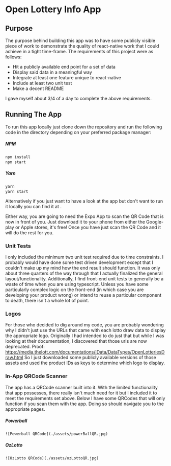# Open Lottery Info App

## Purpose

The purpose behind building this app was to have some publicly visible piece of work to demonstrate the quality of react-native work that I could achieve in a tight time-frame. The requirements of this project were as follows:

- Hit a publicly available end point for a set of data
- Display said data in a meaningful way
- Integrate at least one feature unique to react-native
- Include at least two unit test
- Make a decent README

I gave myself about 3/4 of a day to complete the above requirements.

## Running The App

To run this app locally just clone down the repository and run the following code in the directory depending on your preferred package manager:

##### NPM

    npm install
    npm start

##### Yarn

    yarn
    yarn start

Alternatively if you just want to have a look at the app but don't want to run it locally you can find it at .

Either way, you are going to need the Expo App to scan the QR Code that is now in front of you. Just download it to your phone from either the Google-play or Apple stores, it's free! Once you have just scan the QR Code and it will do the rest for you.

### Unit Tests

I only included the minimum two unit test required due to time constraints. I probably would have done some test driven development except that I couldn't make up my mind how the end result should function. It was only about three quarters of the way through that I actually finalized the general layout/functionality. Additionally, I find front-end unit tests to generally be a waste of time when you are using typescript. Unless you have some particularly complex logic on the front-end (in which case you are developing your product wrong) or intend to reuse a particular component to death, there isn't a whole lot of point.

### Logos

For those who decided to dig around my code, you are probably wondering why I didn't just use the URLs that came with each lotto draw data to display the appropriate logo. Originally I had intended to do just that but while I was looking at their documentation, I discovered that those urls are now deprecated. Proof: https://media.thelott.com/documentations/IData/DataTypes/OpenLotteriesDraw.html
So I just downloaded some publicly available versions of those assets and used the product IDs as keys to determine which logo to display.

### In-App QRCode Scanner

The app has a QRCode scanner built into it. With the limited functionality that app possesses, there really isn't much need for it but I included it to meet the requirements set above. Below I have some QRCodes that will only function if you scan them with the app. Doing so should navigate you to the appropriate pages.

##### Powerball

    ![Powerball QRCode](./assets/powerBallQR.jpg)

##### OzLotto

    ![OzLotto QRCode](./assets/ozLottoQR.jpg)
